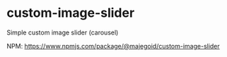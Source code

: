 # custom-image-slider
Simple custom image slider (carousel)

NPM: https://www.npmjs.com/package/@majegoid/custom-image-slider
